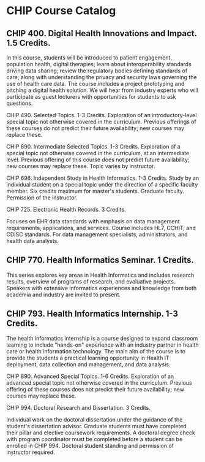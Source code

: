 # CHIP Course Catalog

## CHIP 400. Digital Health Innovations and Impact. 1.5 Credits.
In this course, students will be introduced to patient engagement, population health, digital therapies; learn about interoperability standards driving data sharing; review the regulatory bodies defining standards of care, along with understanding the privacy and security laws governing the use of health care data. The course includes a project prototyping and pitching a digital health solution. We will hear from industry experts who will participate as guest lecturers with opportunities for students to ask questions.

CHIP 490. Selected Topics. 1-3 Credits.
Exploration of an introductory-level special topic not otherwise covered in the curriculum. Previous offerings of these courses do not predict their future availability; new courses may replace these.

CHIP 690. Intermediate Selected Topics. 1-3 Credits.
Exploration of a special topic not otherwise covered in the curriculum, at an intermediate level. Previous offering of this course does not predict future availability; new courses may replace these. Topic varies by instructor.

CHIP 696. Independent Study in Health Informatics. 1-3 Credits.
Study by an individual student on a special topic under the direction of a specific faculty member. Six credits maximum for master's students. Graduate faculty. Permission of the instructor.

CHIP 725. Electronic Health Records. 3 Credits.

Focuses on EHR data standards with emphasis on data management requirements, applications, and services. Course includes HL7, CCHIT, and CDISC standards. For data management specialists, administrators, and health data analysts.

## CHIP 770. Health Informatics Seminar. 1 Credits.

This series explores key areas in Health Informatics and includes research results, overview of programs of research, and evaluative projects. Speakers with extensive informatics experiences and knowledge from both academia and industry are invited to present.

## CHIP 793. Health Informatics Internship. 1-3 Credits.
The health informatics internship is a course designed to expand classroom learning to include "hands-on" experience with an industry partner in health care or health information technology. The main aim of the course is to provide the students a practical learning opportunity in Health IT deployment, data collection and management, and data analysis.

CHIP 890. Advanced Special Topics. 1-6 Credits.
Exploration of an advanced special topic not otherwise covered in the curriculum. Previous offering of these courses does not predict their future availability; new courses may replace these.

CHIP 994. Doctoral Research and Dissertation. 3 Credits.

Individual work on the doctoral dissertation under the guidance of the student's dissertation advisor. Graduate students must have completed their pillar and elective coursework requirements. A doctoral degree check with program coordinator must be completed before a student can be enrolled in CHIP 994. Doctoral student standing and permission of instructor required.

